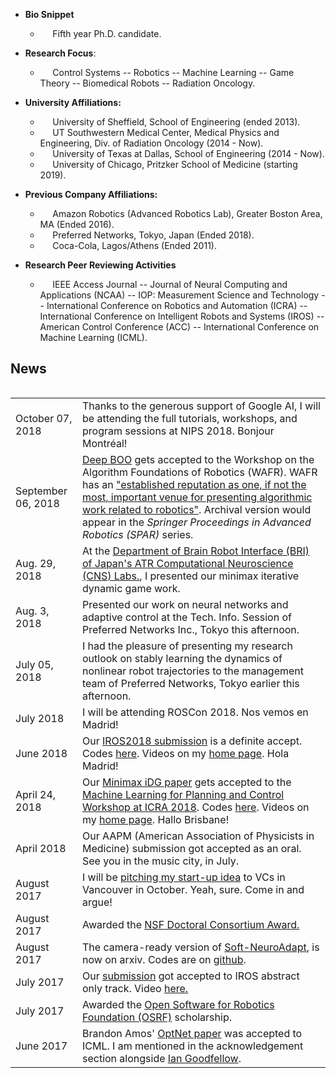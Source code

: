 
+ **Bio Snippet**
  - &nbsp; &nbsp;&nbsp; Fifth year Ph.D. candidate.

+ **Research Focus**:
  - &nbsp; &nbsp;&nbsp; Control Systems -- Robotics -- Machine Learning -- Game Theory -- Biomedical Robots -- Radiation Oncology.

+ **University Affiliations:**
  - &nbsp; &nbsp;&nbsp;  University of Sheffield, School of Engineering (ended 2013).
  - &nbsp; &nbsp;&nbsp;  UT Southwestern Medical Center, Medical Physics and Engineering, Div. of Radiation Oncology (2014 - Now).
  - &nbsp; &nbsp;&nbsp; University of Texas at Dallas, School of Engineering (2014 - Now).
  - &nbsp; &nbsp;&nbsp; University of Chicago, Pritzker School of Medicine (starting 2019).

+ **Previous Company Affiliations:**
  -  &nbsp; &nbsp;&nbsp; Amazon Robotics (Advanced Robotics Lab), Greater Boston Area, MA (Ended 2016).
  - &nbsp; &nbsp;&nbsp; Preferred Networks, Tokyo, Japan (Ended 2018).
  - &nbsp; &nbsp;&nbsp; Coca-Cola, Lagos/Athens (Ended 2011).

+ **Research Peer Reviewing Activities**
  -  &nbsp; &nbsp;&nbsp; IEEE Access Journal -- Journal of Neural Computing and Applications (NCAA) -- IOP: Measurement Science and Technology -- International Conference on Robotics and Automation (ICRA) -- International Conference on Intelligent Robots and Systems (IROS) -- American Control Conference (ACC) -- International Conference on Machine Learning (ICML).

<!--
My research interests lie at the intersection of control/game theory and machine learning. Control theory helps me in formulating mathematical models while machine learning allows me the luxury of making sense of chaotic data in order to drive real-world processes. Game theory helps facilitate answering questions surrounding robustness and rational decision-making by my agents. I try to solve problems that are difficult to model with closed-form analytic methods. I research along the lines of optimal control, adaptive neuro-dynamic systems, as well as stability and robustness of the performance of nonlinear dynamical systems.

 Below is a wordle of my research from 2015 through Fall 2018. -->

<!-- <div class="fig figcenter fighighlight">
  <img src="/downloads/research-cloud.png" width="100%" height="400" align="middle">  
  <div class="figcaption" align="middle">
  <b>Wordle of my Research</b>
  </div>
</div> -->

<!-- {% include fig.html
  max-width="400px" file="/downloads/research-cloud.png" alt="presentation"
  float="middle"  border="1px dotted black"  margin="0px 0px 150px 20px" align="middle"      
 %}  ![Research Wordle](/downloads/research-cloud.png)

~~This summer, I am tucked away in a research lab out in Japan, where I am working on the stability of nonparametric robot learning policies/controllers. My goal is to inculcate stability in the sense of Lyapunov to robot learning models, particularly in imitation/reinforcement learning policies. The struggle is **real!**~~ (Phase I of work done; Journal to follow soon. I am back in Texas!)
-->

## <i class="fa fa-chevron-right"></i> News

<table class="table table-hover">
<table class="table table-hover">

<!-- <tr>
  <td class='col-md-3'>December 08, 2018</td>
  <td>
  I am happy to announce that starting next summer, I will be resuming as a postdoc at the <a href="https://www.uchicagomedicine.org/find-a-location/uchicago-medicine-duchossois-center-for-advanced-medicine-hyde-park">Duchossois Center for Advanced Medicine</a> and pritzker school of medicine at the <a href="https://www.uchicago.edu/">University of Chicago.</a> Home of Robert S. Mulliken, Enrico Fermi and the Chicago Pile-1: meet your duel! :)
  </td>
</tr> -->

<!-- <tr>
  <td class='col-md-3'>October 07, 2018</td>
  <td>
  It's ICRA paper reviewing season again. This year, I am reviewing for Associate Editor, <a href="https://web.stanford.edu/~schwager/">Mac Schwager.</a>
  </td>
</tr> -->

<tr>
  <td class='col-md-3'>October 07, 2018</td>
  <td>
  Thanks to the generous support of Google AI, I will be attending the full tutorials, workshops, and program sessions at NIPS 2018. Bonjour Montréal!
  </td>
</tr>

<tr>
  <td class='col-md-3'>September 06, 2018</td>
  <td>
  <a href="/assets/papers/wafr.pdf"> Deep BOO</a> gets accepted to the Workshop on the Algorithm Foundations of Robotics (WAFR). WAFR has an <a href="https://parasol.tamu.edu/wafr/wafr2018/authors.php">"established reputation as one, if not the most, important venue for presenting algorithmic work related to robotics"</a>. Archival version would  appear in the <i>Springer Proceedings
  in Advanced Robotics (SPAR)</i> series.
  </td>
</tr>

<tr>
  <td class='col-md-3'>Aug. 29, 2018</td>
  <td>At the <a href="http://www.cns.atr.jp/bri/en/">Department of Brain Robot Interface (BRI) of Japan's ATR Computational Neuroscience (CNS) Labs.</a>, I presented our minimax iterative dynamic game work.
  </td>
</tr>

<tr>
  <td class='col-md-3'>Aug. 3, 2018</td>
  <td> Presented our work on neural networks and adaptive control at the Tech. Info. Session of Preferred Networks Inc., Tokyo this afternoon.
  </td>
</tr>

<!-- <tr>
  <td class='col-md-3'>July 15, 2018</td>
  <td> I've got some new preprints. How's
  <b>Deep BOO</b> for a paper title? Paper <a href="/assets/papers/wafr.pdf"> here.</a>
  </td>
</tr> -->

<tr>
  <td class='col-md-3'>July 05, 2018</td>
  <td> I had the pleasure of presenting my research outlook on stably learning the dynamics of nonlinear robot trajectories to the management team of Preferred Networks, Tokyo earlier this afternoon.
  </td>
</tr>

<tr>
  <td class='col-md-3'>July 2018</td>
  <td> I will be attending ROSCon 2018.  Nos vemos en Madrid!</td>
</tr>

<tr>
  <td class='col-md-3'>June 2018</td>
  <td> Our <a href="/assets/papers/IROS18_Final.pdf">IROS2018 submission</a> is a definite accept. Codes <a href='https://github.com/lakehanne/youbot'>here</a>. Videos on my <a href="http://ecs.utdallas.edu/~opo140030/iros18/iros2018.html"> home page</a>. Hola Madrid! </td>
</tr>

<tr>
  <td class='col-md-3'>April 24, 2018</td>
  <td> Our <a href="/assets/papers/Minimax_ICRAMLPC.pdf">Minimax iDG paper</a> gets accepted to the <a href="http://www.cs.unm.edu/amprg/Workshops/MLPC18/index.html">Machine Learning for Planning and Control Workshop at ICRA 2018</a>. Codes <a href='https://github.com/lakehanne/youbot'>here</a>. Videos on my <a href="http://ecs.utdallas.edu/~opo140030/iros18/iros2018.html"> home page</a>. Hallo Brisbane! </td>
</tr>

<tr>
  <td class='col-md-3'>April 2018</td>
  <td> Our AAPM (American Association of Physicists in Medicine) submission got accepted as an oral. See you in the music city, in July.</td>
</tr>

<!-- <tr>
  <td class='col-md-3'>March 2018</td>
  <td> Peer reviewing for Institute of Physics: Measurement Science and Technology (Journal). Editor, Charlotte O'Neale.</td>
</tr>

<tr>
  <td class='col-md-3'>March 2018</td>
  <td> Peer reviewing for 2018 proceedings of the <a href="https://www.iros2018.org/"><i>International Conference on Intelligent Robots and Systems (IROS)</i></a> under Associate Editor (AE), <a href="http://www.jenskober.de/">Jens Kober</a>.
  </td>
</tr>

 <tr>
  <td class='col-md-3'>March 2018</td>
  <td> Videos of my IROS 2018 <a href="http://ecs.utdallas.edu/~opo140030/iros18/IROS2018.pdf">submission</a> can be found <a href="http://ecs.utdallas.edu/~opo140030/iros18/iros2018.html#/"> here</a>. A condensed version of the <a href="http://ecs.utdallas.edu/~opo140030/iros18/IROS2018.pdf">paper</a> got accepted to ICRA 2018 abstract-only track.</td>
</tr> -->

<!-- <tr>
  <td class='col-md-3'>January 2018</td>
  <td> Peer reviewing for <a href="https://link.springer.com/journal/521"><i>Neural Computing and Applications</i></a> Journal, (AE, <a href="https://www.researchgate.net/profile/Milan_Stehlik"> Milan Stehlik)</a>.</td>
</tr>

<tr>
  <td class='col-md-3'>October 2017</td>
  <td> Peer reviewing for the 2018 proceedings of the <a href="https://icra2018.org/">International Conference of Robotics and Automation, ICRA</a> (Associate Editor, Pablo Jiménez) and the <i><a href="http://acc2018.a2c2.org/"><i>American Control Conference, ACC,</i></a> (Associate Editor, Ashwin Dani) </i>.</td>
</tr> -->

<tr>
  <td class='col-md-3'>August 2017</td>
  <td> I will be <a href="http://iros2017.org/program/forums/efsc">pitching my start-up idea</a>  to VCs in Vancouver in October. Yeah, sure. Come in and argue! </td>
</tr>

<tr>
  <td class='col-md-3'>August 2017</td>
  <td> Awarded the  <a href="https://www.nsf.gov/awardsearch/showAward?AWD_ID=1748482&HistoricalAwards=false">NSF Doctoral Consortium Award.</a></td>
</tr>

<tr>
  <td class='col-md-3'>August 2017</td>
  <td>The camera-ready version of <a href="https://arxiv.org/abs/1703.03821v3">Soft-NeuroAdapt</a>, is now on arxiv. Codes are on <a href="https://github.com/lakehanne/soft-neuro-adapt">github</a>.</td>
</tr>

<tr>
  <td class='col-md-3'>July 2017</td>
  <td> Our <a href="http://ecs.utdallas.edu/~opo140030/media/Papers/IROS2017/Abstract/IROS_Abstract.pdf"> submission</a> got accepted to IROS abstract only track. Video <a href="https://www.youtube.com/watch?v=mNpU2oNcPtU&t=14s"> here.</a></td>
</tr>

<tr>
  <td class='col-md-3'>July 2017</td>
  <td>Awarded the  <a href="https://roscon.ros.org/2017/">Open Software for Robotics Foundation (OSRF)</a> scholarship.</td>
</tr>

<tr>
  <td class='col-md-3'>June 2017</td>
  <td>Brandon Amos' <a href="https://arxiv.org/pdf/1703.00443.pdf">OptNet paper</a> was accepted to ICML. I am mentioned in the acknowledgement section alongside <a href="https://en.wikipedia.org/wiki/Ian_Goodfellow">Ian Goodfellow</a>.</td>
</tr>

</table>
